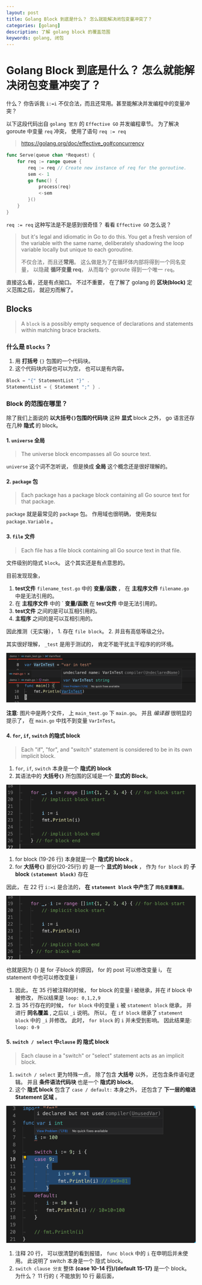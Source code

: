 ```yaml
---
layout: post
title: Golang Block 到底是什么？ 怎么就能解决闭包变量冲突了？
categories: [golang]
description: 了解 golang block 的覆盖范围
keywords: golang, 闭包
---
```


# Golang Block 到底是什么？ 怎么就能解决闭包变量冲突了？

什么？ 你告诉我 `i:=i` 不仅合法，而且还常用。甚至能解决并发编程中的变量冲突？

以下这段代码出自 `golang 官方` 的 `Effective GO` 并发编程章节。 为了解决 goroute 中变量 `req` 冲突， 使用了语句 `req := req`

> https://golang.org/doc/effective_go#concurrency

```go
func Serve(queue chan *Request) {
    for req := range queue {
        req := req // Create new instance of req for the goroutine.
        sem <- 1
        go func() {
            process(req)
            <-sem
        }()
    }
}
```

`req := req` 这种写法是不是感到很奇怪？ 看看 `Effective GO` 怎么说？

> but it's legal and idiomatic in Go to do this. You get a fresh version of the variable with the same name, deliberately shadowing the loop variable locally but unique to each goroutine.
>
> 不仅合法，而且还**常用**。  这么做是为了在循环体内部将得到一个同名变量， 以隐藏 **循环变量 req**， 从而每个 goroute 得到一个唯一 `req`。

直接这么看，还是有点拗口。 不过不重要， 在了解了 golang 的 **区块(block)** 定义范围之后， 就迎刃而解了。


## Blocks

> A `block` is a possibly empty sequence of declarations and statements within matching brace brackets.


### 什么是 `Blocks`？ 

1. 用 **打括号** `{}` 包围的一个代码块。
2. 这个代码块内容也可以为空， 也可以是有内容。

```go
Block = "{" StatementList "}" .
StatementList = { Statement ";" } .
```

### Block 的范围在哪里？

除了我们上面说的 **以大括号`{}`包围的代码块** 这种 **显式** block 之外， go 语言还存在几种 **隐式** 的 block。

#### 1. `universe` 全局

> The universe block encompasses all Go source text.

`universe` 这个词不怎听说， 但是换成 **全局** 这个概念还是很好理解的。

#### 2. `package` 包

> Each package has a package block containing all Go source text for that package.

`package` 就是最常见的 `package` 包。 作用域也很明确， 使用类似 `package.Variable` 。

#### 3. `file` 文件

> Each file has a file block containing all Go source text in that file.

文件级别的隐式 `block`。 这个其实还是有点意思的。 

目前发现现象， 

1. **test文件** `filename_test.go` 中的 **变量/函数** ， 在 **主程序文件** `filename.go` 中是无法引用的。
2. 在 **主程序文件** 中的 ` **变量/函数** 在 **test文件** 中是无法引用的。
3. **test文件** 之间的是可以互相引用的。
4. **主程序** 之间的是可以互相引用的。

因此推测（无实锤）， 1. 存在 `file block`。 2. 并且有高低等级之分。

其实很好理解， `_test` 是用于测试的， 肯定不能干扰主干程序的的环境。

![](/images/post/2021/06/golang-block/file-block.png)

**注意**: 图片中是两个文件， 上 `main_test.go` 下 `main.go`。 并且 *编译器* 很明显的提示了， 在 `main.go` 中找不到变量 `VarInTest`。

#### 4. `for`, `if`, `switch` 的隐式 block

> Each "if", "for", and "switch" statement is considered to be in its own implicit block.

1. `for`, `if`, `switch` 本身是一个 **隐式的 block**
2. 其语法中的 **大括号`{}`** 所包围的区域是一个 **显式的 Block**。

![](/images/post/2021/06/golang-block/for-block-1.png)

1. for block (19-26 行) 本身就是一个 **隐式的 block** 。
2. for **大括号`{}`** 部分(20-25行) 的 是一个 **显式的 block** ， 作为 `for block` 的 **子 block `(statement block)`** 存在

因此， 在 22 行 `i:=i` 是合法的， **在 `statement block` 中产生了 `同名变量覆盖`**。

![](/images/post/2021/06/golang-block/for-block-1.png)

也就是因为 {} 是 for 子block 的原因， for 的 post 可以修改变量 i， 在 statement 中也可以修改变量 i

1. 因此， 在 35 行被注释的时候， for block 的变量 i 被继承，并在 if block 中被修改， 所以结果是 `loop: 0,1,2,9`
2. 当 35 行存在的时候， `for block` 中的变量 `i` 被 `statement block` 继承， 并进行 **同名覆盖** , 之后以 `_i` 说明。 所以， 在 `if block` 继承了 `statement block` 中的 `_i` 并修改。 此时， `for block` 的 `i` 并未受到影响。 因此结果是: `loop: 0-9`

#### 5. `switch / select` 中`clause` 的 隐式 block

> Each clause in a "switch" or "select" statement acts as an implicit block.

1. `switch / select` 更为特殊一点， 除了包含 **大括号** 以外， 还包含条件语句逻辑。 并且 **条件语法代码块** 也是一个 **隐式的 block**。 
2. 这个 **隐式 block** 包含了 `case / default:` 本身之外， 还包含了 **下一层的缩进 Statement 区域** 。

![](/images/post/2021/06/golang-block/switch-clause.png)

1. 注释 20 行， 可以很清楚的看到报错， `func block` 中的 `i` 在申明后并未使用。 此说明了 switch 本身是一个 隐式 block。
2. `switch clause 分支` 整体 **(case 10-14 行)/(default 15-17)** 是一个 block。 为什么？ 11 行的 `{` 不能放到 10 行 最后面，



